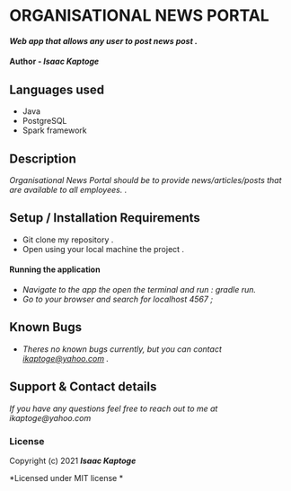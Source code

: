 # ORGANISATIONAL NEWS PORTAL

#### _Web app that allows any user to post news post ._

#### Author - _**Isaac Kaptoge**_

## Languages used
- Java
- PostgreSQL
- Spark framework

## Description
_Organisational News Portal should be to provide news/articles/posts that are available to all employees. ._

## Setup / Installation Requirements
- Git clone my repository .
- Open using your local machine the project .

#### Running the application
* _Navigate to the app the open the terminal and run : gradle run._
* _Go to your browser and search for localhost 4567 ;_
## Known Bugs
* _Theres no known bugs currently, but you can contact ikaptoge@yahoo.com ._

## Support & Contact details
_If you have any questions feel free to reach out to me at ikaptoge@yahoo.com_

### License
Copyright (c) 2021 **_Isaac Kaptoge_**

*Licensed under MIT license *